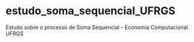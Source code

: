# estudo_soma_sequencial_UFRGS
Estudo sobre o processo de Soma Sequencial - Economia Computacional UFRGS
